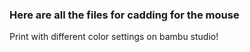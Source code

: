 ### Here are all the files for cadding for the mouse
Print with different color settings on bambu studio!
